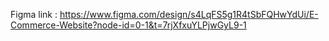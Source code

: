 Figma link : https://www.figma.com/design/s4LqFS5g1R4tSbFQHwYdUi/E-Commerce-Website?node-id=0-1&t=7rjXfxuYLPjwGyL9-1
